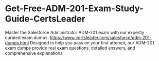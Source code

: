 # Get-Free-ADM-201-Exam-Study-Guide-CertsLeader
Master the Salesforce Administrator ADM-201 exam with our expertly curated exam dumps. https://www.certsleader.com/salesforce/adm-201-dumps.html Designed to help you pass on your first attempt, our ADM-201 exam dumps provide real exam questions, detailed answers, and comprehensive explanations

